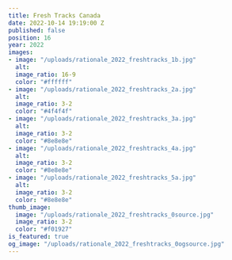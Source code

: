 ```yaml
---
title: Fresh Tracks Canada
date: 2022-10-14 19:19:00 Z
published: false
position: 16
year: 2022
images:
- image: "/uploads/rationale_2022_freshtracks_1b.jpg"
  alt: 
  image_ratio: 16-9
  color: "#ffffff"
- image: "/uploads/rationale_2022_freshtracks_2a.jpg"
  alt: 
  image_ratio: 3-2
  color: "#4f4f4f"
- image: "/uploads/rationale_2022_freshtracks_3a.jpg"
  alt: 
  image_ratio: 3-2
  color: "#8e8e8e"
- image: "/uploads/rationale_2022_freshtracks_4a.jpg"
  alt: 
  image_ratio: 3-2
  color: "#8e8e8e"
- image: "/uploads/rationale_2022_freshtracks_5a.jpg"
  alt: 
  image_ratio: 3-2
  color: "#8e8e8e"
thumb_image:
  image: "/uploads/rationale_2022_freshtracks_0source.jpg"
  image_ratio: 3-2
  color: "#f01927"
is_featured: true
og_image: "/uploads/rationale_2022_freshtracks_0ogsource.jpg"
---
```


